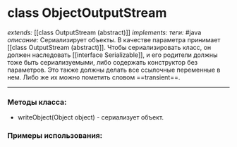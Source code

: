 # class ObjectOutputStream
*extends:* [[class OutputStream (abstract)]]
*implements:*
*теги:* #java
*описание:* Сериализирует объекты. В качестве параметра принимает [[class OutputStream (abstract)]]. Чтобы сериализировать класс, он должен наследовать [[interface Serializable]], и его родители должны тоже быть сериализуемыми, либо содержать конструктор без параметров. Это также должны делать все ссылочные переменные в нем. Либо же их можно пометить словом ==transient==.

---
### Методы класса:
- writeObject(Object object) - сериализует объект.
### Примеры использования:
